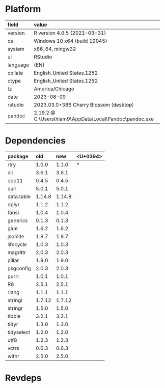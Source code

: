 # Platform

|field    |value                                                   |
|:--------|:-------------------------------------------------------|
|version  |R version 4.0.5 (2021-03-31)                            |
|os       |Windows 10 x64 (build 19045)                            |
|system   |x86_64, mingw32                                         |
|ui       |RStudio                                                 |
|language |(EN)                                                    |
|collate  |English_United States.1252                              |
|ctype    |English_United States.1252                              |
|tz       |America/Chicago                                         |
|date     |2023-08-09                                              |
|rstudio  |2023.03.0+386 Cherry Blossom (desktop)                  |
|pandoc   |2.19.2 @ C:\Users\hlam9\AppData\Local\Pandoc\pandoc.exe |

# Dependencies

|package    |old    |new    |<U+0394>  |
|:----------|:------|:------|:--|
|rtry       |1.0.0  |1.1.0  |*  |
|cli        |3.6.1  |3.6.1  |   |
|cpp11      |0.4.5  |0.4.5  |   |
|curl       |5.0.1  |5.0.1  |   |
|data.table |1.14.8 |1.14.8 |   |
|dplyr      |1.1.2  |1.1.2  |   |
|fansi      |1.0.4  |1.0.4  |   |
|generics   |0.1.3  |0.1.3  |   |
|glue       |1.6.2  |1.6.2  |   |
|jsonlite   |1.8.7  |1.8.7  |   |
|lifecycle  |1.0.3  |1.0.3  |   |
|magrittr   |2.0.3  |2.0.3  |   |
|pillar     |1.9.0  |1.9.0  |   |
|pkgconfig  |2.0.3  |2.0.3  |   |
|purrr      |1.0.1  |1.0.1  |   |
|R6         |2.5.1  |2.5.1  |   |
|rlang      |1.1.1  |1.1.1  |   |
|stringi    |1.7.12 |1.7.12 |   |
|stringr    |1.5.0  |1.5.0  |   |
|tibble     |3.2.1  |3.2.1  |   |
|tidyr      |1.3.0  |1.3.0  |   |
|tidyselect |1.2.0  |1.2.0  |   |
|utf8       |1.2.3  |1.2.3  |   |
|vctrs      |0.6.3  |0.6.3  |   |
|withr      |2.5.0  |2.5.0  |   |

# Revdeps

